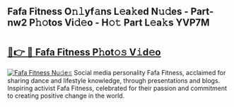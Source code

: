 ## Fafa Fitness O𝚗𝚕yf𝚊ns L𝚎a𝚔ed N𝚞𝚍es - Part-nw2 P𝚑𝚘tos Vi𝚍𝚎o - H𝚘𝚝 Part L𝚎a𝚔s YVP7M

# <h2><a href="http://kf30ev4.oniu.top/?m=Fafa+Fitness">🔗👉 🔴 Fafa Fitness P𝚑ot𝚘𝚜 V𝚒d𝚎o</a></h2>

[![Fafa Fitness Nu𝚍e𝚜](https://i.imgur.com/0qMVB7G.gif)](http://kf30ev4.oniu.top/?m=Fafa+Fitness)
Social media personality Fafa Fitness, acclaimed for sharing dance and lifestyle knowledge, through presentations and blogs. Inspiring activist Fafa Fitness, celebrated for their passion and commitment to creating positive change in the world.  
